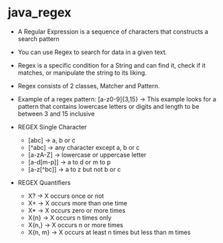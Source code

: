 # java_regex

- A Regular Expression is a sequence of characters that constructs a search
pattern 
- You can use Regex to search for data in a given text.
- Regex is a specific condition for a String and can find it, check if it matches, or manipulate the string to its liking.
- Regex consists of 2 classes, Matcher and Pattern.
- Example of a regex pattern: [a-z0-9]{3,15} -> This example looks for a pattern that contains lowercase letters or digits and length to be between 3 and 15 inclusive


- REGEX Single Character
  - [abc] -> a, b or c
  - [^abc] -> any character except a, b or c
  - [a-zA-Z] -> lowercase or uppercase letter
  - [a-d[m-p]] -> a to d or m to p
  - [a-z[^bc]] -> a to z but not b or c


- REGEX Quantifiers
  - X? -> X occurs once or not
  - X+ -> X occurs more than one time
  - X* -> X occurs zero or more times
  - X{n} -> X occurs n times only
  - X{n,} -> X occurs n or more times
  - X{n, m} -> X occurs at least n times but less than m times